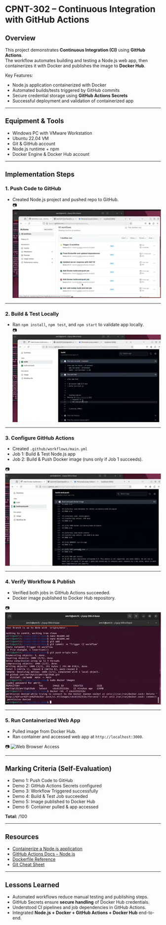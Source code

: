 # CPNT-302 – Continuous Integration with GitHub Actions

##  Overview
This project demonstrates **Continuous Integration (CI)** using **GitHub Actions**.  
The workflow automates building and testing a Node.js web app, then containerizes it with Docker and publishes the image to **Docker Hub**.  

Key Features:
- Node.js application containerized with Docker  
- Automated builds/tests triggered by GitHub commits  
- Secure credential storage using **GitHub Actions Secrets**  
- Successful deployment and validation of containerized app  

---

##  Equipment & Tools
- Windows PC with VMware Workstation  
- Ubuntu 22.04 VM  
- Git & GitHub account  
- Node.js runtime + npm  
- Docker Engine & Docker Hub account  

---

##  Implementation Steps

### **1. Push Code to GitHub**
- Created Node.js project and pushed repo to GitHub.  
📷 ![Push Code](push%20code%20to%20github.png)

---

### **2. Build & Test Locally**
- Ran `npm install`, `npm test`, and `npm start` to validate app locally.  
📷 ![npm Tested](npm%20tested%20and%20running.png)

---

### **3. Configure GitHub Actions**
- Created `.github/workflows/main.yml`  
- Job 1: Build & Test Node.js app  
- Job 2: Build & Push Docker image (runs only if Job 1 succeeds).  

📷 ![Build & Push Docker Image](build%20and%20push%20docker%20image.png)

---

### **4. Verify Workflow & Publish**
- Verified both jobs in GitHub Actions succeeded.  
- Docker image published to Docker Hub repository.  

📷 ![Removed Local Container](removed%20local%20container%20image.png)

---

### **5. Run Containerized Web App**
- Pulled image from Docker Hub.  
- Ran container and accessed web app at `http://localhost:3000`.  

📷 ![Web Browser Access](web%20browser%20to%20access%20the%20web%20application.png)

---

##  Marking Criteria (Self-Evaluation)
- Demo 1: Push Code to GitHub  
-  Demo 2: GitHub Actions Secrets configured  
-  Demo 3: Workflow Triggered successfully  
-  Demo 4: Build & Test Job succeeded  
-  Demo 5: Image published to Docker Hub  
-  Demo 6: Container pulled & app accessed  

**Total:** /100  

---

##  Resources
- [Containerize a Node.js application](https://docs.docker.com/language/nodejs/containerize/)  
- [GitHub Actions Docs – Node.js](https://docs.github.com/en/actions/automating-builds-and-tests/building-and-testing-nodejs)  
- [Dockerfile Reference](https://docs.docker.com/engine/reference/builder/)  
- [Git Cheat Sheet](https://training.github.com/downloads/github-git-cheat-sheet/)  

---

##  Lessons Learned
- Automated workflows reduce manual testing and publishing steps.  
- GitHub Secrets ensure **secure handling** of Docker Hub credentials.  
- Understood CI pipelines and job dependencies in GitHub Actions.  
- Integrated **Node.js + Docker + GitHub Actions + Docker Hub** end-to-end.  

